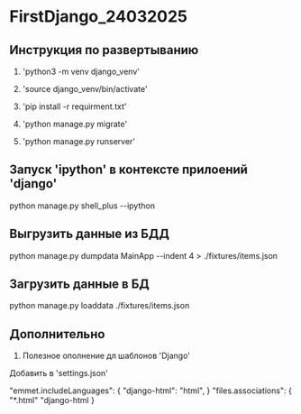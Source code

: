 # FirstDjango_24032025

## Инструкция по развертыванию

1. 'python3 -m venv django_venv'

2. 'source django_venv/bin/activate'

3. 'pip install -r requirment.txt'

4. 'python manage.py migrate'

5. 'python manage.py runserver'

## Запуск 'ipython' в контексте прилоений 'django'

python manage.py shell_plus --ipython

## Выгрузить данные из БДД

python manage.py dumpdata MainApp --indent 4 > ./fixtures/items.json

## Загрузить данные в БД

python manage.py loaddata ./fixtures/items.json

## Дополнительно

1. Полезное ополнение дл шаблонов 'Django'

Добавить в 'settings.json'

"emmet.includeLanguages": {
    "django-html": "html",
}
"files.associations": {
    "*.html" "django-html
}
